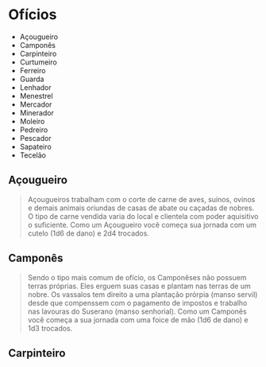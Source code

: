# Ofícios

- Açougueiro
- Camponês
- Carpinteiro
- Curtumeiro
- Ferreiro
- Guarda
- Lenhador
- Menestrel
- Mercador
- Minerador
- Moleiro
- Pedreiro
- Pescador
- Sapateiro
- Tecelão

## Açougueiro

> Açougueiros trabalham com o corte de carne de aves, suínos, ovinos e demais animais oriundas de casas de abate ou caçadas de nobres. O tipo de carne vendida varia do local e clientela com poder aquisitivo o suficiente.
> Como um Açougueiro você começa sua jornada com um cutelo (1d6 de dano) e 2d4 trocados.

## Camponês

> Sendo o tipo mais comum de ofício, os Camponêses não possuem terras próprias. Eles erguem suas casas e plantam nas terras de um nobre. Os vassalos tem direito a uma plantação prórpia (manso servil) desde que compenssem com o pagamento de impostos e trabalho nas lavouras do Suserano (manso senhorial).
> Como um Camponês você começa a sua jornada com uma foice de mão (1d6 de dano) e 1d3 trocados.

## Carpinteiro

>
